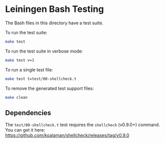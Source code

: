 Leiningen Bash Testing
======================

The Bash files in this directory have a test suite.

To run the test suite:

```bash
make test
```

To run the test suite in verbose mode:

```bash
make test v=1
```

To run a single test file:

```bash
make test t=test/00-shellcheck.t
```

To remove the generated test support files:

```bash
make clean
```


## Dependencies

The `test/00-shellcheck.t` test requires the `shellcheck` (v0.9.0+) command.
You can get it here:
https://github.com/koalaman/shellcheck/releases/tag/v0.9.0
